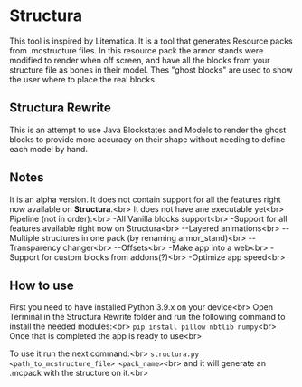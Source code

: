 # Structura

This tool is inspired by Litematica. It is a tool that generates Resource packs from .mcstructure files. In this resource pack the armor stands were modified to render when off screen, and have all the blocks from your structure file as bones in their model. Thes "ghost blocks" are used to show the user where to place the real blocks. 


## Structura Rewrite

This is an attempt to use Java Blockstates and Models to render the ghost blocks to provide more accuracy on their shape without needing to define each model by hand.

## Notes 

It is an alpha version. It does not contain support for all the features right now available on **Structura**.<br\>
It does not have ane executable yet<br\>
Pipeline (not in order):<br\>
-All Vanilla blocks support<br\>
-Support for all features available right now on Structura<br\>
--Layered animations<br\>
--Multiple structures in one pack (by renaming armor_stand)<br\>
--Transparency changer<br\>
--Offsets<br\>
-Make app into a web<br\>
-Support for custom blocks from addons(?)<br\>
-Optimize app speed<br\>

## How to use

First you need to have installed Python 3.9.x on your device<br\>
Open Terminal in the Structura Rewrite folder and run the following command to install the needed modules:<br\>
`pip install pillow nbtlib numpy`<br\>
Once that is completed the app is ready to use<br\>

To use it run the next command:<br\>
`structura.py <path_to_mcstructure_file> <pack_name>`<br\>
and it will generate an .mcpack with the structure on it.<br\>
